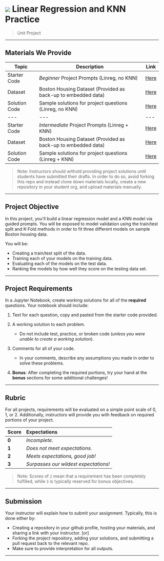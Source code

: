 # ![](https://ga-dash.s3.amazonaws.com/production/assets/logo-9f88ae6c9c3871690e33280fcf557f33.png) Linear Regression and KNN Practice

> Unit Project

---

## Materials We Provide

| Topic | Description | Link |
| --- | --- | --- |
| Starter Code | *Beginner* Project Prompts (Linreg, no KNN) | [Here](./linreg-no-knn/project-linreg-no-knn.ipynb) |
| Dataset | Boston Housing Dataset (Provided as back-up to embedded data)| [Here](./data/boston_data.csv) |
| Solution Code | Sample solutions for project questions (Linreg, no KNN) | [Here](https://git.generalassemb.ly/data-part-time/instructor-materials/blob/master/04-project-solutions/project-housing-data-solutions/linreg-no-knn/linreg-no-knn-solutions.ipynb) |
| --- | --- | --- |
| Starter Code | *Intermediate* Project Prompts (Linreg + KNN) | [Here](./linreg-and-knn/project-linreg-and-knn.ipynb) |
| Dataset | Boston Housing Dataset (Provided as back-up to embedded data)| [Here](./data/boston_data.csv) |
| Solution Code | Sample solutions for project questions (Linreg + KNN) | [Here](https://git.generalassemb.ly/data-part-time/instructor-materials/blob/master/04-project-solutions/project-housing-data-solutions/linreg-and-knn/linreg-and-knn-solutions.ipynb) |


> Note: Instructors should withold providing project solutions until students have submitted their drafts. In order to do so, avoid forking this repo and instead clone down materials locally, create a new repository in your student org, and upload materials manually.

---

## Project Objective

In this project, you'll build a linear regression model and a KNN model via guided prompts. You will be exposed to model validation using the train/test split and K-Fold methods in order to fit three different models on sample Boston housing data.

You will be:
  - Creating a train/test split of the data.
  - Training each of your models on the training data.
  - Evaluating each of the models on the test data.
  - Ranking the models by how well they score on the testing data set.

---

## Project Requirements

In a Jupyter Notebook, create working solutions for all of the **required** questions. Your notebook should include:

1. Text for each question, copy and pasted from the starter code provided.
2. A working solution to each problem.
   - Do not include test, practice, or broken code (*unless you were unable to create a working solution*).
3. Comments for all of your code.
   - In your comments, describe any assumptions you made in order to solve these problems.

4. **Bonus**: After completing the required portions, try your hand at the **bonus** sections for some additional challenges!


---

## Rubric

For all projects, requirements will be evaluated on a simple point scale of 0, 1, or 2. Additionally, instructors will provide you with feedback on required portions of your project.

Score | Expectations
:--- | :---
**0** | _Incomplete._
**1** | _Does not meet expectations._
**2** | _Meets expectations, good job!_
**3** | _Surpasses our wildest expectations!_

> Note: Scores of `2` mean that a requirement has been completely fulfilled, while `3` is typically reserved for bonus objectives.


---


## Submission

Your instructor will explain how to submit your assignment. Typically, this is done either by:

- Creating a repository in your github profile, hosting your materials, and sharing a link with your instructor. [or]
- Forking the project repository, adding your solutions, and submitting a pull request back to the relevant repo.
- Make sure to provide interpretation for all outputs.

---
